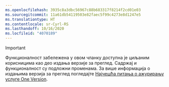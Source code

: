 ```yaml
---
ms.openlocfilehash: 3935c8a3dbc56967c88b683317f8214f2cd01e03
ms.sourcegitcommit: 11a61db54119503e82faec5f99c4273e8d1247e5
ms.translationtype: HT
ms.contentlocale: sr-Cyrl-RS
ms.lasthandoff: 10/16/2020
ms.locfileid: "4070189"
---
```

> [!IMPORTANT]
> Функционалност забележена у овом чланку доступна је циљаним корисницима као део издања верзије за преглед. Садржај и функционалност су подложни променама. За више информација о издањима верзија за преглед погледајте [Најчешћа питања о ажурирању услуге One Version](https://docs.microsoft.com/dynamics365/unified-operations/fin-and-ops/get-started/one-version).
